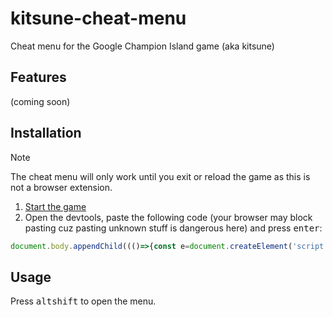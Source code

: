 # kitsune-cheat-menu
Cheat menu for the Google Champion Island game (aka kitsune)

## Features

(coming soon)

## Installation

> [!NOTE]
> The cheat menu will only work until you exit or reload the game as this is not a browser extension.

1. [Start the game](https://www.google.com/logos/2020/kitsune/rc7/kitsune20.html)
2. Open the devtools, paste the following code (your browser may block pasting cuz pasting unknown stuff is dangerous here) and press <kbd>enter</kbd>:

```js
document.body.appendChild((()=>{const e=document.createElement('script');e.src='https://raw.githubusercontent.com/Le0X8/kitsune-cheat-menu/main/dist/cheat.js';return e;})());
```

## Usage

Press <kbd>alt</kbd><kbd>shift</kbd> to open the menu.
